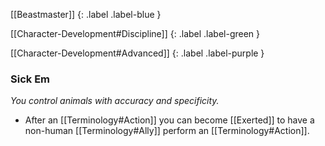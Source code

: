 
[[Beastmaster]]
{: .label .label-blue }

[[Character-Development#Discipline]]
{: .label .label-green }

[[Character-Development#Advanced]]
{: .label .label-purple }
### Sick Em
*You control animals with accuracy and specificity.*
* After an [[Terminology#Action]] you can become [[Exerted]] to have a non-human [[Terminology#Ally]] perform an [[Terminology#Action]].
